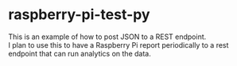 # raspberry-pi-test-py

This is an example of how to post JSON to a REST endpoint.  
I plan to use this to have a Raspberry Pi report periodically to a rest endpoint that can run analytics on the data.
